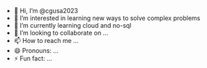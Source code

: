 - 👋 Hi, I’m @cgusa2023
- 👀 I’m interested in learning new ways to solve complex problems
- 🌱 I’m currently learning cloud and no-sql
- 💞️ I’m looking to collaborate on ...
- 📫 How to reach me ...
- 😄 Pronouns: ...
- ⚡ Fun fact: ...

<!---
cgusa2023/cgusa2023 is a ✨ special ✨ repository because its `README.md` (this file) appears on your GitHub profile.
You can click the Preview link to take a look at your changes.
--->
